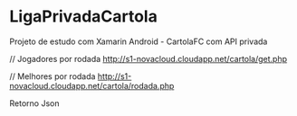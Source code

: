 # LigaPrivadaCartola
Projeto de estudo com Xamarin Android - CartolaFC com API privada

// Jogadores por rodada
http://s1-novacloud.cloudapp.net/cartola/get.php

// Melhores por rodada
http://s1-novacloud.cloudapp.net/cartola/rodada.php

Retorno Json
